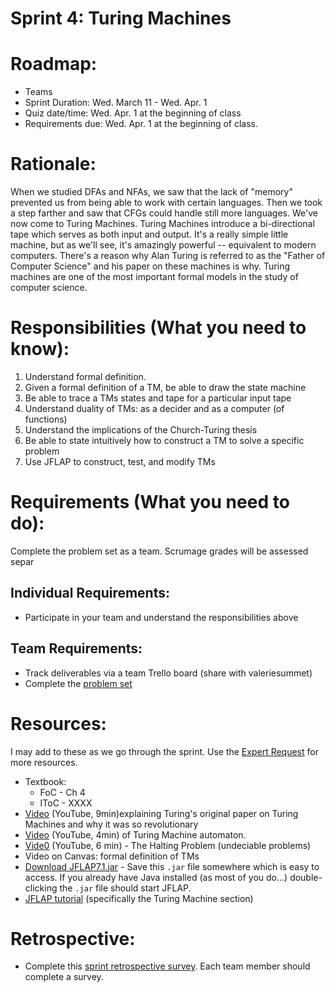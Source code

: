 # Sprint 4: Turing Machines

# Roadmap:
* Teams
* Sprint Duration: Wed. March 11 - Wed. Apr. 1
* Quiz date/time:  Wed. Apr. 1 at the beginning of class
* Requirements due: Wed. Apr. 1 at the beginning of class.

# Rationale:
When we studied DFAs and NFAs, we saw that the lack of "memory" prevented us from being able to work with certain languages.  Then we took a step farther and saw that CFGs could handle still more languages.  We've now come to Turing Machines.  Turing Machines introduce a bi-directional tape which serves as both input and output.  It's a really simple little machine, but as we'll see, it's amazingly powerful -- equivalent to modern computers.  There's a reason why Alan Turing is referred to as the "Father of Computer Science" and his paper on these machines is why.  Turing machines are one of the most important formal models in the study of computer science.


# Responsibilities (What you need to know):
1. Understand formal definition.
2. Given a formal definition of a TM, be able to draw the state machine
3. Be able to trace a TMs states and tape for a particular input tape
4. Understand duality of TMs: as a decider and as a computer (of functions)
5. Understand the implications of the Church-Turing thesis
6. Be able to state intuitively how to construct a TM to solve a specific problem
7. Use JFLAP to construct, test, and modify TMs

# Requirements (What you need to do):
Complete the problem set as a team.  Scrumage grades will be assessed separ

## Individual Requirements:
   * Participate in your team and understand the responsibilities above

## Team Requirements:
   * Track deliverables via a team Trello board (share with valeriesummet)
   * Complete the [problem set](./problem_set.md)
   
# Resources:  
I may add to these as we go through the sprint.  Use the [Expert Request](https://rollins.co1.qualtrics.com/jfe/form/SV_0jNfbBpN1clDJfn?course=mat310s20&sprint=4) for more resources. 
   * Textbook:
       * FoC - Ch 4
       * IToC - XXXX
   * [Video](https://www.youtube.com/watch?v=-ZS_zFg4w5k) (YouTube, 9min)explaining Turing's original paper on Turing Machines and why it was so revolutionary
   * [Video](https://www.youtube.com/watch?v=gJQTFhkhwPA) (YouTube, 4min) of Turing Machine automaton.
   * [Vide0](https://www.youtube.com/watch?v=wGLQiHXHWNk) (YouTube, 6 min) - The Halting Problem (undeciable problems)
   * Video on Canvas: formal definition of TMs
   * [Download JFLAP7.1.jar](http://www.jflap.org/jflaptmp/july27-18/JFLAP7.1.jar) - Save this `.jar` file somewhere which is easy to access.  If you already have Java installed (as most of you do...) double-clicking the `.jar` file should start JFLAP.
   * [JFLAP tutorial](http://www.jflap.org/tutorial/) (specifically the Turing Machine section)
   
   
# Retrospective:
  * Complete this [sprint retrospective survey](https://rollins.co1.qualtrics.com/jfe/form/SV_3rAIzhpHFYbIixf?course=mat310s20&sprint=4).  Each team member should complete a survey.
